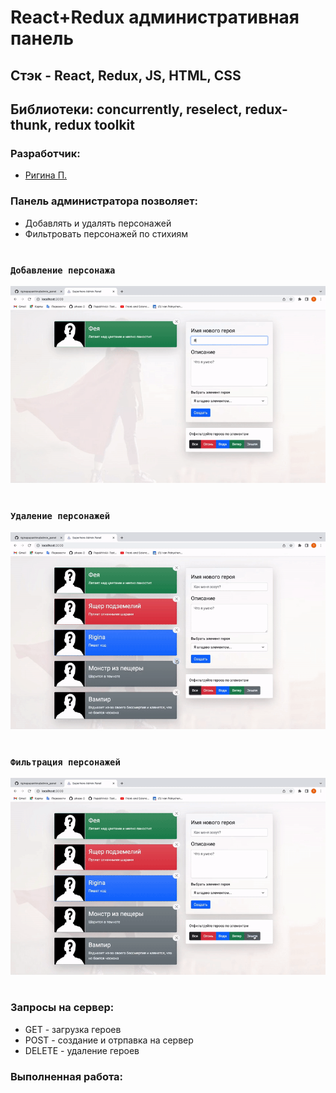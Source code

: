# React+Redux административная панель
## Стэк - React, Redux, JS, HTML, CSS
## Библиотеки: concurrently, reselect, redux-thunk, redux toolkit
### Разработчик:
- [Ригина П.]

### Панель администратора позволяет:
- Добавлять и удалять персонажей
- Фильтровать персонажей по стихиям
#
### `Добавление персонажа`

![heroAdded](gifs/addHero.gif)
#
### `Удаление персонажей`
 
![heroDeleted](gifs/deleteHero.gif)
#
### `Фильтрация персонажей`
 
![heroesFiltered](gifs/filterHero.gif)
#
### Запросы на сервер:
- GET - загрузка героев
- POST - создание и отрпавка на сервер
- DELETE - удаление героев

### Выполненная работа:


[Ригина П.]: https://github.com/riginapapakhina
